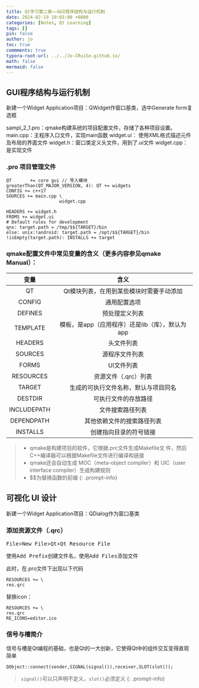 ```yaml
---
title: Qt学习第二章——GUI程序结构与运行机制
date: 2024-02-19 19:03:00 +0800
categories: [Notes, Qt Learning]
tags: []
pin: false
author: jo
toc: true
commments: true
typora-root-url: ../../Jo-CRuiSe.github.io/
math: false
mermaid: false
---
```


## GUI程序结构与运行机制

新建一个Widget Application项目：QWidget作窗口基类，选中Generate form复选框

sampl_2_1.pro：qmake构建系统的项目配置文件，存储了各种项目设置。
main.cpp：主程序入口文件，实现main函数
widget.ui： 使用XML格式描述元件及布局的界面文件
widget.h：窗口类定义头文件，用到了.ui文件
widget.cpp：是实现文件

### .pro 项目管理文件

```Qt
QT       += core gui // 导入模块
greaterThan(QT_MAJOR_VERSION, 4): QT += widgets
CONFIG += c++17
SOURCES += main.cpp \
  					widget.cpp
  
HEADERS += widget.h
FROMS += widget.ui
# Default rules for development
qnx: target.path = /tmp/$${TARGET}/bin
else: unix:!android: target.path = /opt/$${TARGET}/bin
!isEmpty(target.path): INSTALLS += target
```

### qmake配置文件中常见变量的含义（更多内容参见qmake Manual）：

|    变量     |                      含义                       |
| :---------: | :---------------------------------------------: |
|     QT      |    Qt模块列表，在用到某些模块时需要手动添加     |
|   CONFIG    |                  通用配置选项                   |
|   DEFINES   |                 预处理定义列表                  |
|  TEMPLATE   | 模板，是app（应用程序）还是lib（库），默认为app |
|   HEADERS   |                   头文件列表                    |
|   SOURCES   |                 源程序文件列表                  |
|    FORMS    |                   UI文件列表                    |
|  RESOURCES  |              资源文件（.qrc）列表               |
|   TARGET    |      生成的可执行文件名称，默认与项目同名       |
|   DESTDIR   |              可执行文件的存放路径               |
| INCLUDEPATH |                文件搜索路径列表                 |
| DEPENDPATH  |           其他依赖文件的搜索路径列表            |
|  INSTALLS   |             创建指向目录的符号链接              |

> - qmake是构建项目的软件，它根据.prc文件生成Makefile文
件，然后C++编译器可以根据Makefile文件进行编译和链接
> - qmake还会自动生成 MOC（meta-object compiler）和 UIC（user interface compiler）生成构建规则
> - $$为替换函数的前缀
{: .prompt-info}

## 可视化 UI 设计

新建一个Widget Application项目：QDialog作为窗口基类

### 添加资源文件（.qrc）

<kbd>File</kbd>><kbd>New File</kbd>><kbd>Qt</kbd>><kbd>Qt Resource File</kbd>

使用<kbd>Add Prefix</kbd>创建文件名，使用<kbd>Add Files</kbd>添加文件

此时，在.pro文件下出现以下代码

```Qt
RESOURCES += \
res.qrc
```

替换icon：

```Qt
RESOURCES += \
res.qrc
RE_ICONS=editor.ico
```

### 信号与槽简介
信号与槽是Qt编程的基础，也是Qt的一大创新，它使得Qt中的组件交互变得直观简单

```Qt
QObject::connect(sender,SIGNAL(signal()),receiver,SLOT(slot());
```

>`signal()`可以只声明不定义，`slot()`必须定义
{: .prompt-info}